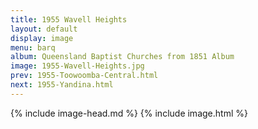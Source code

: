 ```yaml
---
title: 1955 Wavell Heights
layout: default
display: image
menu: barq
album: Queensland Baptist Churches from 1851 Album
image: 1955-Wavell-Heights.jpg
prev: 1955-Toowoomba-Central.html
next: 1955-Yandina.html
---
```

{% include image-head.md %}
{% include image.html %}